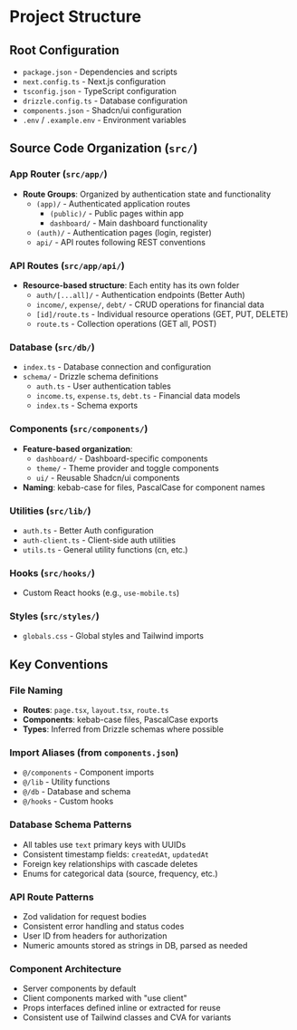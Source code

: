 # Project Structure

## Root Configuration
- `package.json` - Dependencies and scripts
- `next.config.ts` - Next.js configuration
- `tsconfig.json` - TypeScript configuration
- `drizzle.config.ts` - Database configuration
- `components.json` - Shadcn/ui configuration
- `.env` / `.example.env` - Environment variables

## Source Code Organization (`src/`)

### App Router (`src/app/`)
- **Route Groups**: Organized by authentication state and functionality
  - `(app)/` - Authenticated application routes
    - `(public)/` - Public pages within app
    - `dashboard/` - Main dashboard functionality
  - `(auth)/` - Authentication pages (login, register)
  - `api/` - API routes following REST conventions

### API Routes (`src/app/api/`)
- **Resource-based structure**: Each entity has its own folder
  - `auth/[...all]/` - Authentication endpoints (Better Auth)
  - `income/`, `expense/`, `debt/` - CRUD operations for financial data
  - `[id]/route.ts` - Individual resource operations (GET, PUT, DELETE)
  - `route.ts` - Collection operations (GET all, POST)

### Database (`src/db/`)
- `index.ts` - Database connection and configuration
- `schema/` - Drizzle schema definitions
  - `auth.ts` - User authentication tables
  - `income.ts`, `expense.ts`, `debt.ts` - Financial data models
  - `index.ts` - Schema exports

### Components (`src/components/`)
- **Feature-based organization**:
  - `dashboard/` - Dashboard-specific components
  - `theme/` - Theme provider and toggle components
  - `ui/` - Reusable Shadcn/ui components
- **Naming**: kebab-case for files, PascalCase for component names

### Utilities (`src/lib/`)
- `auth.ts` - Better Auth configuration
- `auth-client.ts` - Client-side auth utilities
- `utils.ts` - General utility functions (cn, etc.)

### Hooks (`src/hooks/`)
- Custom React hooks (e.g., `use-mobile.ts`)

### Styles (`src/styles/`)
- `globals.css` - Global styles and Tailwind imports

## Key Conventions

### File Naming
- **Routes**: `page.tsx`, `layout.tsx`, `route.ts`
- **Components**: kebab-case files, PascalCase exports
- **Types**: Inferred from Drizzle schemas where possible

### Import Aliases (from `components.json`)
- `@/components` - Component imports
- `@/lib` - Utility functions
- `@/db` - Database and schema
- `@/hooks` - Custom hooks

### Database Schema Patterns
- All tables use `text` primary keys with UUIDs
- Consistent timestamp fields: `createdAt`, `updatedAt`
- Foreign key relationships with cascade deletes
- Enums for categorical data (source, frequency, etc.)

### API Route Patterns
- Zod validation for request bodies
- Consistent error handling and status codes
- User ID from headers for authorization
- Numeric amounts stored as strings in DB, parsed as needed

### Component Architecture
- Server components by default
- Client components marked with "use client"
- Props interfaces defined inline or extracted for reuse
- Consistent use of Tailwind classes and CVA for variants